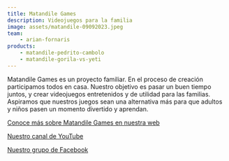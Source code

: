 ```yaml
---
title: Matandile Games
description: Videojuegos para la familia
image: assets/matandile-09092023.jpeg
team:
    - arian-fornaris
products:
    - matandile-pedrito-cambolo
    - matandile-gorila-vs-yeti
---
```


Matandile Games es un proyecto familiar. En el proceso de creación participamos todos en casa. Nuestro objetivo es pasar un buen tiempo juntos, y crear videojuegos entretenidos y de utilidad para las familias. Aspiramos que nuestros juegos sean una alternativa más para que adultos y niños pasen un momento divertido y aprendan.

[Conoce más sobre Matandile Games en nuestra web](https://matandile.videojuegoscuba.org/)

[Nuestro canal de YouTube](https://www.youtube.com/@MatandileGames)

[Nuestro grupo de Facebook](http://facebook.com/groups/videojuegosfamiliacuba)

